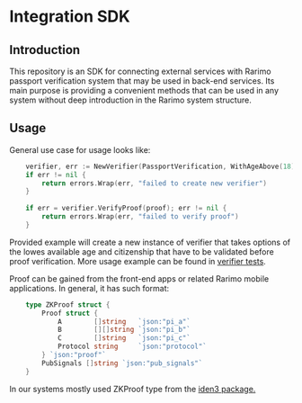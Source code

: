 # Integration SDK

## Introduction
This repository is an SDK for connecting external services with Rarimo passport
verification system that may be used in back-end services. Its main purpose is 
providing a convenient methods that can be used in any system without deep
introduction in the Rarimo system structure.

## Usage

General use case for usage looks like:
```go
    verifier, err := NewVerifier(PassportVerification, WithAgeAbove(18), WithCitizenships("UKR"))
    if err != nil {
        return errors.Wrap(err, "failed to create new verifier")
    }
    
    if err = verifier.VerifyProof(proof); err != nil {
        return errors.Wrap(err, "failed to verify proof")
    }
```
Provided example will create a new instance of verifier that takes options of the lowes
available age and citizenship that have to be validated before proof verification. More 
usage example can be found in [verifier tests](passport_verifier_test.go).


Proof can be gained from the front-end apps or related Rarimo mobile applications. In general,
it has such format:

```go
    type ZKProof struct {
        Proof struct {
            A        []string   `json:"pi_a"`
            B        [][]string `json:"pi_b"`
            C        []string   `json:"pi_c"`
            Protocol string     `json:"protocol"`
        } `json:"proof"`
        PubSignals []string `json:"pub_signals"`
    }
```
In our systems mostly used ZKProof type from the [iden3 package.](https://github.com/iden3/go-rapidsnark)